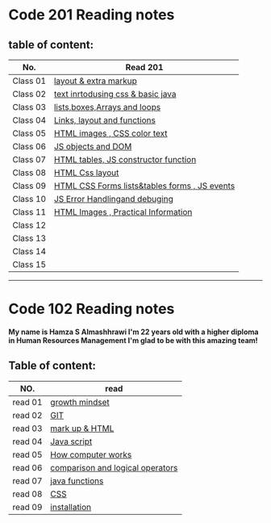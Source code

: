 # Code 201 Reading notes

## table of content:

 No. | Read 201                                         
 --- | ---------- 
Class 01 | [layout & extra markup](Class-01.md)             
Class 02 | [text inrtodusing css & basic java](Class-02.md) 
Class 03 | [lists,boxes,Arrays and loops](Class-03.md)      
Class 04 | [Links, layout and functions](Class-04.md)       
Class 05 | [HTML images , CSS color text](Class-05.md)                                             
Class 06 | [JS objects and DOM](Class-06.md)                                             
Class 07 | [HTML tables, JS constructor function](Class-07.md)                                             
Class 08 | [HTML Css layout](Class-08.md)                                             
Class 09 | [HTML CSS Forms lists&tables forms , JS events](Class-09.md)                                             
Class 10 | [JS Error Handlingand debuging](Class-10.md)                                             
Class 11 | [HTML Images , Practical Information](Class-11.md)                                             
Class 12 | []()                                            
Class 13 | []()                                             
Class 14 | []()                                             
Class 15 | []()                                             

----------------- 
# Code 102 Reading notes 

#### My name is Hamza S Almashhrawi I'm 22 years old with a higher diploma in Human Resources Management I'm glad to be with this amazing team! 

## Table of content:

 NO. | read                                          
 --- | -----------
read 01   | [growth mindset](Read1.md)                    
read 02   | [GIT](Read02.md)                              
read 03   | [mark up & HTML](Read03.md)                  
read 04   | [Java script](Read04a.md)                     
read 05   | [How computer works](Read04b.md)              
read 06   | [comparison and logical operators](Read05.md) 
read 07   | [java functions](Read06.md)                   
read 08   | [CSS](Read07.md)                              
read 09   | [installation](Read09.md)                     